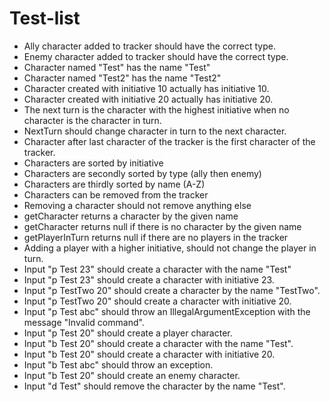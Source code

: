 # Test-list
- Ally character added to tracker should have the correct type.
- Enemy character added to tracker should have the correct type.
- Character named "Test" has the name "Test"
- Character named "Test2" has the name "Test2"
- Character created with initiative 10 actually has initiative 10.
- Character created with initiative 20 actually has initiative 20.
- The next turn is the character with the highest initiative
  when no character is the character in turn.
- NextTurn should change character in turn to the next character.
- Character after last character of the tracker
  is the first character of the tracker.
- Characters are sorted by initiative
- Characters are secondly sorted by type (ally then enemy)
- Characters are thirdly sorted by name (A-Z)
- Characters can be removed from the tracker
- Removing a character should not remove anything else
- getCharacter returns a character by the given name
- getCharacter returns null if there is no character by the given name
- getPlayerInTurn returns null if there are no players in the tracker
- Adding a player with a higher initiative,
  should not change the player in turn.
- Input "p Test 23" should create a character with the name "Test"
- Input "p Test 23" should create a character with initiative 23.
- Input "p TestTwo 20" should create a character by the name "TestTwo".
- Input "p TestTwo 20" should create a character with initiative 20.
- Input "p Test abc" should throw an IllegalArgumentException with the
  message "Invalid command".
- Input "p Test 20" should create a player character.
- Input "b Test 20" should create a character with the name "Test".
- Input "b Test 20" should create a character with initiative 20.
- Input "b Test abc" should throw an exception.
- Input "b Test 20" should create an enemy character.
- Input "d Test" should remove the character by the name "Test".
